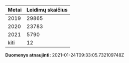 | Metai | Leidimų skaičius |
|-------| ---------------- |
| 2019 | 29865 |
| 2020 | 23783 |
| 2021 | 5790 |
| kiti | 12 |

**Duomenys atnaujinti:** 2021-01-24T09:33:05.732109748Z